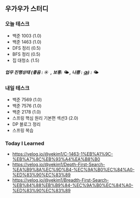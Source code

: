 ## 우가우가 스터디

### 오늘 테스크
- 백준 1003 (1.0)
- 백준 1463 (1.0)
- DFS 정리 (0.5)
- BFS 정리 (0.5)
- 집 대청소 (1.5)

##### 업무 진행상태 (좋음 : ☀  , 보통: 🌤 , 나쁨 : ⛈) : 🌤


### 내일 테스크
- 백준 7569 (1.0)
- 백준 7576 (1.0)
- 백준 2178 (1.0)
- 스프링 핵심 원리 기본편 섹션3 (2.0)
- DP 블로그 정리
- 스프링 복습

### Today I Learned
- https://velog.io/@yekim1/C-1463-1%EB%A1%9C-%EB%A7%8C%EB%93%A4%EA%B8%B0
- https://velog.io/@yekim1/Depth-First-Search-%EA%B9%8A%EC%9D%B4-%EC%9A%B0%EC%84%A0-%ED%83%90%EC%83%89
- https://velog.io/@yekim1/Breadth-First-Search-%EB%84%88%EB%B9%84-%EC%9A%B0%EC%84%A0-%ED%83%90%EC%83%89
